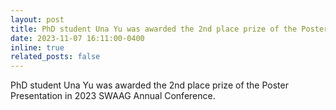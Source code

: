 ```yaml
---
layout: post
title: PhD student Una Yu was awarded the 2nd place prize of the Poster Presentation in 2023 SWAAG Annual Conference.
date: 2023-11-07 16:11:00-0400
inline: true
related_posts: false
---
```


PhD student Una Yu was awarded the 2nd place prize of the Poster Presentation in 2023 SWAAG Annual Conference.
